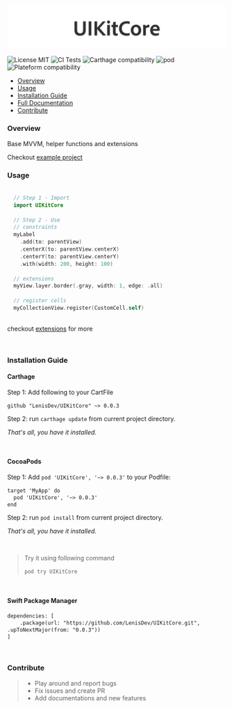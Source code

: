 ![Project Logo](./Logo.png)

![License MIT](https://img.shields.io/github/license/LenisDev/UIKitCore)
![CI Tests](https://github.com/LenisDev/UIKitCore/workflows/GHActionCI/badge.svg)
![Carthage compatibility](https://img.shields.io/badge/Carthage-compatible-4BC51D.svg?style=flat")
![pod](https://img.shields.io/cocoapods/v/UIKitCore.svg)
![Plateform compatibility](https://img.shields.io/cocoapods/p/UIKitCore)

- [Overview](#overview)
- [Usage](#usage)
- [Installation Guide](#installation-guide)
- [Full Documentation](https://lenisdev.github.io/UIKitCore/index.html)
- [Contribute](#contribute)

### Overview
Base MVVM, helper functions and extensions

Checkout [example project](https://github.com/LenisDev/FloatingInput/tree/master/Examples)
### Usage
```swift

  // Step 1 - Import
  import UIKitCore
  
  // Step 2 - Use
  // constraints
  myLabel
    .add(to: parentView)
    .centerX(to: parentView.centerX)
    .centerY(to: parentView.centerY)
    .with(width: 200, height: 100)
    
  // extensions
  myView.layer.border(.gray, width: 1, edge: .all)
  
  // register cells
  myCollectionView.register(CustomCell.self)
  
```

checkout [extensions](https://lenisdev.github.io/UIKitCore/Extensions.html) for more

<br>

### Installation Guide

#### Carthage

Step 1: 
Add following to your CartFile

```
github "LenisDev/UIKitCore" ~> 0.0.3
```

Step 2:
run `carthage update` from current project directory.

*That's all, you have it installed.*

<br>

#### CocoaPods

Step 1:
Add `pod 'UIKitCore', '~> 0.0.3'` to your Podfile:

```
target 'MyApp' do
  pod 'UIKitCore', '~> 0.0.3'
end
```

Step 2:
run `pod install` from current project directory.

*That's all, you have it installed.*

<br>

>
>
>Try it using following command
>```
>pod try UIKitCore
>```
>

<br>

#### Swift Package Manager
```
dependencies: [
    .package(url: "https://github.com/LenisDev/UIKitCore.git", .upToNextMajor(from: "0.0.3"))
]
```

<br>

### Contribute
> - Play around and report bugs
> - Fix issues and create PR
> - Add documentations and new features
